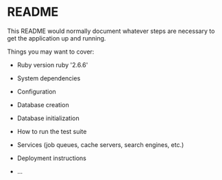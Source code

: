 # README

This README would normally document whatever steps are necessary to get the
application up and running.

Things you may want to cover:

- Ruby version
  ruby '2.6.6'

- System dependencies

- Configuration

- Database creation

- Database initialization

- How to run the test suite

- Services (job queues, cache servers, search engines, etc.)

- Deployment instructions

- ...
